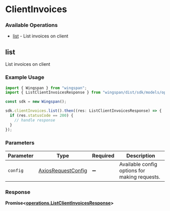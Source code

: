 # ClientInvoices

### Available Operations

* [list](#list) - List invoices on client

## list

List invoices on client

### Example Usage

```typescript
import { Wingspan } from "wingspan";
import { ListClientInvoicesResponse } from "wingspan/dist/sdk/models/operations";

const sdk = new Wingspan();

sdk.clientInvoices.list().then((res: ListClientInvoicesResponse) => {
  if (res.statusCode == 200) {
    // handle response
  }
});
```

### Parameters

| Parameter                                                    | Type                                                         | Required                                                     | Description                                                  |
| ------------------------------------------------------------ | ------------------------------------------------------------ | ------------------------------------------------------------ | ------------------------------------------------------------ |
| `config`                                                     | [AxiosRequestConfig](https://axios-http.com/docs/req_config) | :heavy_minus_sign:                                           | Available config options for making requests.                |


### Response

**Promise<[operations.ListClientInvoicesResponse](../../models/operations/listclientinvoicesresponse.md)>**

